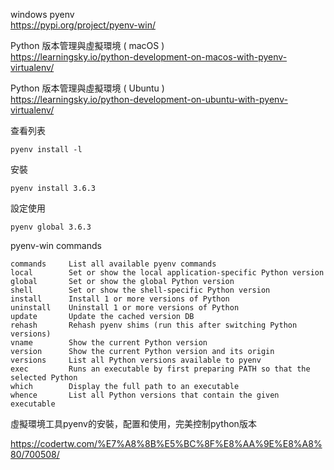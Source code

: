 
windows pyenv  
https://pypi.org/project/pyenv-win/


Python 版本管理與虛擬環境 ( macOS )  
https://learningsky.io/python-development-on-macos-with-pyenv-virtualenv/  

Python 版本管理與虛擬環境 ( Ubuntu )  
https://learningsky.io/python-development-on-ubuntu-with-pyenv-virtualenv/  


查看列表  

    pyenv install -l  

安裝  

    pyenv install 3.6.3  

設定使用  

    pyenv global 3.6.3  

pyenv-win commands  

    commands     List all available pyenv commands
    local        Set or show the local application-specific Python version
    global       Set or show the global Python version
    shell        Set or show the shell-specific Python version
    install      Install 1 or more versions of Python 
    uninstall    Uninstall 1 or more versions of Python
    update       Update the cached version DB
    rehash       Rehash pyenv shims (run this after switching Python versions)
    vname        Show the current Python version
    version      Show the current Python version and its origin
    versions     List all Python versions available to pyenv
    exec         Runs an executable by first preparing PATH so that the selected Python
    which        Display the full path to an executable
    whence       List all Python versions that contain the given executable


虛擬環境工具pyenv的安裝，配置和使用，完美控制python版本  

https://codertw.com/%E7%A8%8B%E5%BC%8F%E8%AA%9E%E8%A8%80/700508/